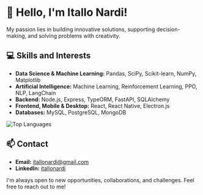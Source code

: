 # 👋 Hello, I'm Itallo Nardi!

My passion lies in building innovative solutions, supporting decision-making, and solving problems with creativity.

## 💻 Skills and Interests

  - **Data Science & Machine Learning:** Pandas, SciPy, Scikit-learn, NumPy, Matplotlib
  - **Artificial Intelligence:** Machine Learning, Reinforcement Learning, PPO, NLP, LangChain
  - **Backend:** Node.js, Express, TypeORM, FastAPI, SQLAlchemy
  - **Frontend, Mobile & Desktop:** React, React Native, Electron.js
  - **Databases:** MySQL, PostgreSQL, MongoDB

![Top Languages](https://github-readme-stats.vercel.app/api/top-langs/?username=itallonardi&theme=radical)

## 📫 Contact

- **Email:** [itallonardi@gmail.com](mailto:itallonardi@gmail.com)
- **LinkedIn:** [itallonardi](https://www.linkedin.com/in/itallonardi)

I'm always open to new opportunities, collaborations, and challenges. Feel free to reach out to me!
